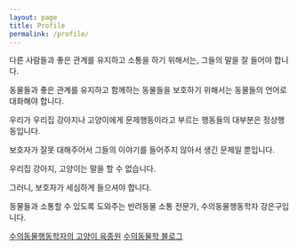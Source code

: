 ```yaml
---
layout: page
title: Profile
permalink: /profile/
---
```


다른 사람들과 좋은 관계를 유지하고 소통을 하기 위해서는,
그들의 말을 잘 들어야 합니다.

동물들과 좋은 관계를 유지하고
함께하는 동물들을 보호하기 위해서는
동물들의 언어로 대화해야 합니다.

우리가 우리집 강아지나 고양이에게
문제행동이라고 부르는 행동들의 대부분은
정상행동입니다.

보호자가 잘못 대해주어서
그들의 이야기를 들어주지 않아서
생긴 문제일 뿐입니다.

우리집 강아지, 고양이는 말을 할 수 없습니다.

그러니, 보호자가 세심하게 들으셔야 합니다.

동물들과 소통할 수 있도록 도와주는
반려동물 소통 전문가,
수의동물행동학자 강은구입니다.


[수의동물행동학자의 고양이 육종원](https://blog.naver.com/catbogeumjari)
[수의동물학 블로그](https://hakham.tistory.com/)
